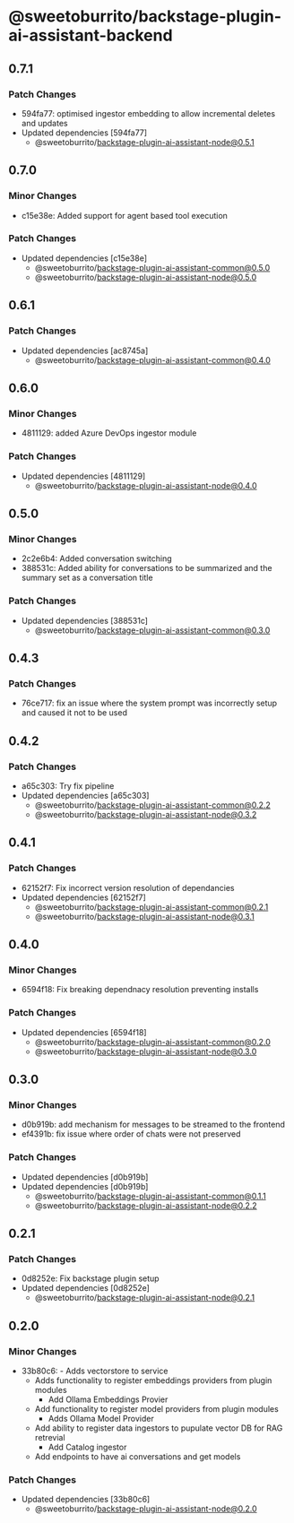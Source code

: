 # @sweetoburrito/backstage-plugin-ai-assistant-backend

## 0.7.1

### Patch Changes

- 594fa77: optimised ingestor embedding to allow incremental deletes and updates
- Updated dependencies [594fa77]
  - @sweetoburrito/backstage-plugin-ai-assistant-node@0.5.1

## 0.7.0

### Minor Changes

- c15e38e: Added support for agent based tool execution

### Patch Changes

- Updated dependencies [c15e38e]
  - @sweetoburrito/backstage-plugin-ai-assistant-common@0.5.0
  - @sweetoburrito/backstage-plugin-ai-assistant-node@0.5.0

## 0.6.1

### Patch Changes

- Updated dependencies [ac8745a]
  - @sweetoburrito/backstage-plugin-ai-assistant-common@0.4.0

## 0.6.0

### Minor Changes

- 4811129: added Azure DevOps ingestor module

### Patch Changes

- Updated dependencies [4811129]
  - @sweetoburrito/backstage-plugin-ai-assistant-node@0.4.0

## 0.5.0

### Minor Changes

- 2c2e6b4: Added conversation switching
- 388531c: Added ability for conversations to be summarized and the summary set as a conversation title

### Patch Changes

- Updated dependencies [388531c]
  - @sweetoburrito/backstage-plugin-ai-assistant-common@0.3.0

## 0.4.3

### Patch Changes

- 76ce717: fix an issue where the system prompt was incorrectly setup and caused it not to be used

## 0.4.2

### Patch Changes

- a65c303: Try fix pipeline
- Updated dependencies [a65c303]
  - @sweetoburrito/backstage-plugin-ai-assistant-common@0.2.2
  - @sweetoburrito/backstage-plugin-ai-assistant-node@0.3.2

## 0.4.1

### Patch Changes

- 62152f7: Fix incorrect version resolution of dependancies
- Updated dependencies [62152f7]
  - @sweetoburrito/backstage-plugin-ai-assistant-common@0.2.1
  - @sweetoburrito/backstage-plugin-ai-assistant-node@0.3.1

## 0.4.0

### Minor Changes

- 6594f18: Fix breaking dependnacy resolution preventing installs

### Patch Changes

- Updated dependencies [6594f18]
  - @sweetoburrito/backstage-plugin-ai-assistant-common@0.2.0
  - @sweetoburrito/backstage-plugin-ai-assistant-node@0.3.0

## 0.3.0

### Minor Changes

- d0b919b: add mechanism for messages to be streamed to the frontend
- ef4391b: fix issue where order of chats were not preserved

### Patch Changes

- Updated dependencies [d0b919b]
- Updated dependencies [d0b919b]
  - @sweetoburrito/backstage-plugin-ai-assistant-common@0.1.1
  - @sweetoburrito/backstage-plugin-ai-assistant-node@0.2.2

## 0.2.1

### Patch Changes

- 0d8252e: Fix backstage plugin setup
- Updated dependencies [0d8252e]
  - @sweetoburrito/backstage-plugin-ai-assistant-node@0.2.1

## 0.2.0

### Minor Changes

- 33b80c6: - Adds vectorstore to service
  - Adds functionality to register embeddings providers from plugin modules
    - Add Ollama Embeddings Provier
  - Add functionality to register model providers from plugin modules
    - Adds Ollama Model Provider
  - Add ability to register data ingestors to pupulate vector DB for RAG retrevial
    - Add Catalog ingestor
  - Add endpoints to have ai conversations and get models

### Patch Changes

- Updated dependencies [33b80c6]
  - @sweetoburrito/backstage-plugin-ai-assistant-node@0.2.0
